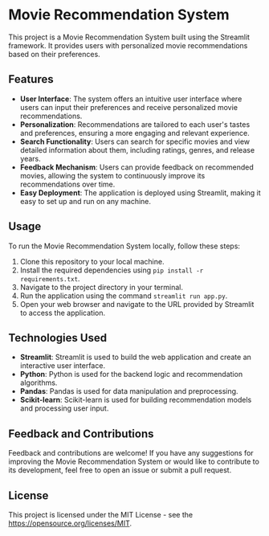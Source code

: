 # Movie Recommendation System

This project is a Movie Recommendation System built using the Streamlit framework. It provides users with personalized movie recommendations based on their preferences.

## Features

- **User Interface**: The system offers an intuitive user interface where users can input their preferences and receive personalized movie recommendations.
- **Personalization**: Recommendations are tailored to each user's tastes and preferences, ensuring a more engaging and relevant experience.
- **Search Functionality**: Users can search for specific movies and view detailed information about them, including ratings, genres, and release years.
- **Feedback Mechanism**: Users can provide feedback on recommended movies, allowing the system to continuously improve its recommendations over time.
- **Easy Deployment**: The application is deployed using Streamlit, making it easy to set up and run on any machine.

## Usage

To run the Movie Recommendation System locally, follow these steps:

1. Clone this repository to your local machine.
2. Install the required dependencies using `pip install -r requirements.txt`.
3. Navigate to the project directory in your terminal.
4. Run the application using the command `streamlit run app.py`.
5. Open your web browser and navigate to the URL provided by Streamlit to access the application.

## Technologies Used

- **Streamlit**: Streamlit is used to build the web application and create an interactive user interface.
- **Python**: Python is used for the backend logic and recommendation algorithms.
- **Pandas**: Pandas is used for data manipulation and preprocessing.
- **Scikit-learn**: Scikit-learn is used for building recommendation models and processing user input.

## Feedback and Contributions

Feedback and contributions are welcome! If you have any suggestions for improving the Movie Recommendation System or would like to contribute to its development, feel free to open an issue or submit a pull request.

## License

This project is licensed under the MIT License - see the https://opensource.org/licenses/MIT.

